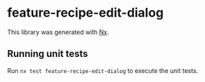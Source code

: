 # feature-recipe-edit-dialog

This library was generated with [Nx](https://nx.dev).

## Running unit tests

Run `nx test feature-recipe-edit-dialog` to execute the unit tests.
